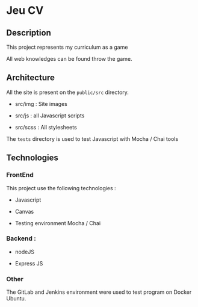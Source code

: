 # Jeu CV

## Description
This project represents my curriculum as a game

All web knowledges can be found throw the game.

## Architecture
All the site is present on the `public/src` directory.

- src/img : Site images

- src/js : all Javascript scripts

- src/scss : All stylesheets

The `tests` directory is used to test Javascript with Mocha / Chai tools


## Technologies
### FrontEnd
This project use the following technologies :

- Javascript

- Canvas

- Testing environment Mocha / Chai

### Backend :
- nodeJS

- Express JS

### Other
The GitLab and Jenkins environment were used to test program on Docker Ubuntu.